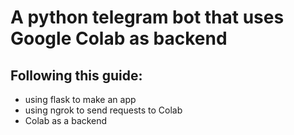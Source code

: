 # A python telegram bot that uses Google Colab as backend

## Following this guide:

- using flask to make an app
- using ngrok to send requests to Colab
- Colab as a backend
